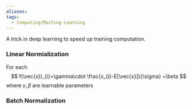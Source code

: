 ```yaml
---
aliases: 
tags:
  - Computing/Maching-Learning
---
```

A trick in deep learning to speed up training computation.

### Linear Normialization

For each
$$
f(\vec{x})_{i}=\gamma\cdot \frac{x_{i}-E[\vec{x}]}{\sigma} +\beta
$$
where $\gamma,\beta$ are learnable parameters

### Batch Normalization
